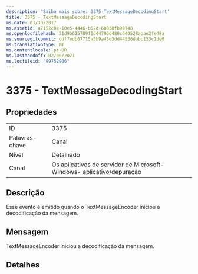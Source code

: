 ```yaml
---
description: 'Saiba mais sobre: 3375-TextMessageDecodingStart'
title: 3375 - TextMessageDecodingStart
ms.date: 03/30/2017
ms.assetid: a7152c0e-10e5-4446-b52d-60838fb99748
ms.openlocfilehash: 51d9b615789f1d44796d480c640528abae2fe48a
ms.sourcegitcommit: ddf7edb67715a5b9a45e3dd44536dabc153c1de0
ms.translationtype: MT
ms.contentlocale: pt-BR
ms.lasthandoff: 02/06/2021
ms.locfileid: "99752906"
---
```

# <a name="3375---textmessagedecodingstart"></a>3375 - TextMessageDecodingStart

## <a name="properties"></a>Propriedades  
  
|||  
|-|-|  
|ID|3375|  
|Palavras-chave|Canal|  
|Nível|Detalhado|  
|Canal|Os aplicativos de servidor de Microsoft-Windows- aplicativo/depuração|  
  
## <a name="description"></a>Descrição  

 Esse evento é emitido quando o TextMessageEncoder iniciou a decodificação da mensagem.  
  
## <a name="message"></a>Mensagem  

 TextMessageEncoder iniciou a decodificação da mensagem.  
  
## <a name="details"></a>Detalhes
